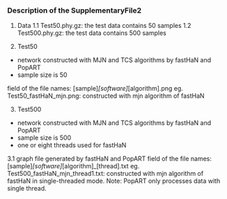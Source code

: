 ### Description of the SupplementaryFile2 ###


1. Data
  1.1 Test50.phy.gz: the test data contains 50 samples
  1.2 Test500.phy.gz: the test data contains 500 samples


2. Test50
  * network constructed with MJN and TCS algorithms by fastHaN and PopART
  * sample size is 50

  field of the file names: [sample]_[software]_[algorithm].png
  eg. Test50_fastHaN_mjn.png: constructed with mjn algorithm of fastHaN


3. Test500
  * network constructed with MJN and TCS algorithms by fastHaN and PopART
  * sample size is 500
  * one or eight threads used for fastHaN

  3.1 graph file generated by fastHaN and PopART
  field of the file names: [sample]_[software]_[algorithm]_[thread].txt
  eg. Test500_fastHaN_mjn_thread1.txt: constructed with mjn algorithm of fastHaN in single-threaded mode.
  Note: PopART only processes data with single thread.

